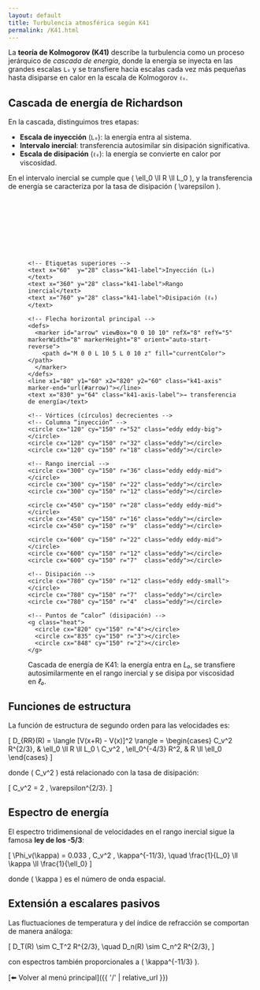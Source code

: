 ```yaml
---
layout: default
title: Turbulencia atmosférica según K41
permalink: /K41.html
---
```


La **teoría de Kolmogorov (K41)** describe la turbulencia como un proceso
jerárquico de *cascada de energía*, donde la energía se inyecta en las grandes escalas
`L₀` y se transfiere hacia escalas cada vez más pequeñas hasta disiparse en calor
en la escala de Kolmogorov `ℓ₀`.

## Cascada de energía de Richardson

En la cascada, distinguimos tres etapas:

- **Escala de inyección** (`L₀`): la energía entra al sistema.
- **Intervalo inercial**: transferencia autosimilar sin disipación significativa.
- **Escala de disipación** (`ℓ₀`): la energía se convierte en calor por viscosidad.

En el intervalo inercial se cumple que \( \ell_0 \ll R \ll L_0 \), y la transferencia de energía se
caracteriza por la tasa de disipación \( \varepsilon \).

<figure class="k41-cascade">
  <svg viewBox="0 0 900 240" role="img" aria-labelledby="k41Title k41Desc">
    <title id="k41Title">Cascada de energía de Kolmogorov (K41)</title>
    <desc id="k41Desc">
      Energía inyectada en grandes escalas que se transfiere a escalas menores
      hasta disiparse por viscosidad en la escala de Kolmogorov.
    </desc>

    <!-- Etiquetas superiores -->
    <text x="60"  y="28" class="k41-label">Inyección (L₀)</text>
    <text x="360" y="28" class="k41-label">Rango inercial</text>
    <text x="760" y="28" class="k41-label">Disipación (ℓ₀)</text>

    <!-- Flecha horizontal principal -->
    <defs>
      <marker id="arrow" viewBox="0 0 10 10" refX="8" refY="5" markerWidth="8" markerHeight="8" orient="auto-start-reverse">
        <path d="M 0 0 L 10 5 L 0 10 z" fill="currentColor"></path>
      </marker>
    </defs>
    <line x1="80" y1="60" x2="820" y2="60" class="k41-axis" marker-end="url(#arrow)"></line>
    <text x="830" y="64" class="k41-axis-label">→ transferencia de energía</text>

    <!-- Vórtices (círculos) decrecientes -->
    <!-- Columna “inyección” -->
    <circle cx="120" cy="150" r="52" class="eddy eddy-big"></circle>
    <circle cx="120" cy="150" r="32" class="eddy"></circle>
    <circle cx="120" cy="150" r="18" class="eddy"></circle>

    <!-- Rango inercial -->
    <circle cx="300" cy="150" r="36" class="eddy eddy-mid"></circle>
    <circle cx="300" cy="150" r="22" class="eddy"></circle>
    <circle cx="300" cy="150" r="12" class="eddy"></circle>

    <circle cx="450" cy="150" r="28" class="eddy eddy-mid"></circle>
    <circle cx="450" cy="150" r="16" class="eddy"></circle>
    <circle cx="450" cy="150" r="9"  class="eddy"></circle>

    <circle cx="600" cy="150" r="22" class="eddy eddy-mid"></circle>
    <circle cx="600" cy="150" r="12" class="eddy"></circle>
    <circle cx="600" cy="150" r="7"  class="eddy"></circle>

    <!-- Disipación -->
    <circle cx="780" cy="150" r="12" class="eddy eddy-small"></circle>
    <circle cx="780" cy="150" r="7"  class="eddy"></circle>
    <circle cx="780" cy="150" r="4"  class="eddy"></circle>

    <!-- Puntos de “calor” (disipación) -->
    <g class="heat">
      <circle cx="820" cy="150" r="4"></circle>
      <circle cx="835" cy="150" r="3"></circle>
      <circle cx="848" cy="150" r="2"></circle>
    </g>
  </svg>
  <figcaption>
    Cascada de energía de K41: la energía entra en <em>L₀</em>, se transfiere autosimilarmente en el rango inercial y se disipa por viscosidad en <em>ℓ₀</em>.
  </figcaption>
</figure>

## Funciones de estructura

La función de estructura de segundo orden para las velocidades es:

\[
D_{RR}(R) = \langle [V(x+R) - V(x)]^2 \rangle =
\begin{cases}
  C_v^2 R^{2/3}, & \ell_0 \ll R \ll L_0 \\
  C_v^2 \, \ell_0^{-4/3} R^2, & R \ll \ell_0
\end{cases}
\]

donde \( C_v^2 \) está relacionado con la tasa de disipación:

\[
C_v^2 = 2 \, \varepsilon^{2/3}.
\]

## Espectro de energía

El espectro tridimensional de velocidades en el rango inercial sigue la famosa
**ley de los -5/3**:

\[
\Phi_v(\kappa) = 0.033 \, C_v^2 \, \kappa^{-11/3}, \quad
\frac{1}{L_0} \ll \kappa \ll \frac{1}{\ell_0}
\]

donde \( \kappa \) es el número de onda espacial.

## Extensión a escalares pasivos

Las fluctuaciones de temperatura y del índice de refracción se comportan de manera análoga:

\[
D_T(R) \sim C_T^2 R^{2/3}, \quad
D_n(R) \sim C_n^2 R^{2/3},
\]

con espectros también proporcionales a \( \kappa^{-11/3} \).

[⬅️ Volver al menú principal]({{ '/' | relative_url }})
